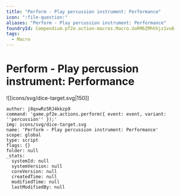 ```yaml
---
title: "Perform - Play percussion instrument: Performance"
icon: ":file-question:"
aliases: "Perform - Play percussion instrument: Performance"
foundryId: Compendium.pf2e.action-macros.Macro.UoRM6ZMhhhjz1vu8
tags:
  - Macro
---
```


# Perform - Play percussion instrument: Performance
![[icons/svg/dice-target.svg|150]]

```Macro
author: j8qxwRz5RJ4kkzp9
command: 'game.pf2e.actions.perform({ event: event, variant: ''percussion'' });'
img: icons/svg/dice-target.svg
name: 'Perform - Play percussion instrument: Performance'
scope: global
type: script
flags: {}
folder: null
_stats:
  systemId: null
  systemVersion: null
  coreVersion: null
  createdTime: null
  modifiedTime: null
  lastModifiedBy: null
```
